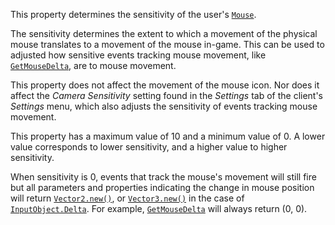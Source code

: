 This property determines the sensitivity of the user's [`Mouse`](https://create.roblox.com/docs/reference/engine/classes/Mouse).

The sensitivity determines the extent to which a movement of the physical
mouse translates to a movement of the mouse in-game. This can be used to
adjusted how sensitive events tracking mouse movement, like
[`GetMouseDelta`](https://create.roblox.com/docs/reference/engine/classes/UserInputService#GetMouseDelta), are to mouse
movement.

This property does not affect the movement of the mouse icon. Nor does it
affect the *Camera Sensitivity* setting found in the *Settings* tab of the
client's *Settings* menu, which also adjusts the sensitivity of events
tracking mouse movement.

This property has a maximum value of 10 and a minimum value of 0. A lower
value corresponds to lower sensitivity, and a higher value to higher
sensitivity.

When sensitivity is 0, events that track the mouse's movement will still
fire but all parameters and properties indicating the change in mouse
position will return [`Vector2.new()`](https://create.roblox.com/docs/reference/engine/datatypes/Vector2), or
[`Vector3.new()`](https://create.roblox.com/docs/reference/engine/datatypes/Vector3) in the case of [`InputObject.Delta`](https://create.roblox.com/docs/reference/engine/classes/InputObject#Delta).
For example, [`GetMouseDelta`](https://create.roblox.com/docs/reference/engine/classes/UserInputService#GetMouseDelta) will
always return (0, 0).